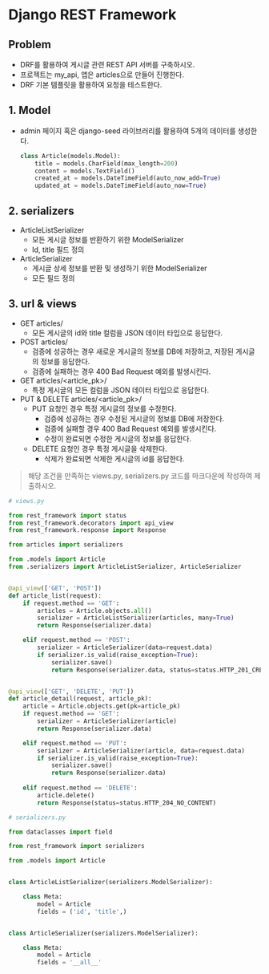 # Django REST Framework

## Problem

- DRF를 활용하여 게시글 관련 REST API 서버를 구축하시오.
- 프로젝트는 my_api, 앱은 articles으로 만들어 진행한다.
- DRF 기본 템플릿을 활용하여 요청을 테스트한다.



## 1. Model

- admin 페이지 혹은 django-seed 라이브러리를 활용하여 5개의 데이터를 생성한다.

  ```python
  class Article(models.Model):
      title = models.CharField(max_length=200)
      content = models.TextField()
      created_at = models.DateTimeField(auto_now_add=True)
      updated_at = models.DateTimeField(auto_now=True)
  ```



## 2. serializers

- ArticleListSerializer
  - 모든 게시글 정보를 반환하기 위한 ModelSerializer
  - Id, title 필드 정의
- ArticleSerializer
  - 게시글 상세 정보를 반환 및 생성하기 위한 ModelSerializer
  - 모든 필드 정의



## 3. url & views

- GET articles/
  - 모든 게시글의 id와 title 컬럼을 JSON 데이터 타입으로 응답한다.
- POST articles/
  - 검증에 성공하는 경우 새로운 게시글의 정보를 DB에 저장하고, 저장된 게시글의 정보를 응답한다.
  - 검증에 실패하는 경우 400 Bad Request 예외를 발생시킨다.
- GET articles/<article_pk>/
  - 특정 게시글의 모든 컬럼을 JSON 데이터 타입으로 응답한다.
- PUT & DELETE articles/<article_pk>/
  - PUT 요청인 경우 특정 게시글의 정보를 수정한다.
    - 검증에 성공하는 경우 수정된 게시글의 정보를 DB에 저장한다.
    - 검증에 실패할 경우 400 Bad Request 예외를 발생시킨다.
    - 수정이 완료되면 수정한 게시글의 정보를 응답한다.
  - DELETE 요청인 경우 특정 게시글을 삭제한다.
    - 삭제가 완료되면 삭제한 게시글의 id를 응답한다.



> 해당 조건을 만족하는 views.py, serializers.py 코드를 마크다운에 작성하여 제출하시오.

```python
# views.py

from rest_framework import status
from rest_framework.decorators import api_view
from rest_framework.response import Response

from articles import serializers

from .models import Article
from .serializers import ArticleListSerializer, ArticleSerializer


@api_view(['GET', 'POST'])
def article_list(request):
    if request.method == 'GET':
        articles = Article.objects.all()
        serializer = ArticleListSerializer(articles, many=True)
        return Response(serializer.data)

    elif request.method == 'POST':
        serializer = ArticleSerializer(data=request.data)
        if serializer.is_valid(raise_exception=True):
            serializer.save()
            return Response(serializer.data, status=status.HTTP_201_CREATED)


@api_view(['GET', 'DELETE', 'PUT'])
def article_detail(request, article_pk):
    article = Article.objects.get(pk=article_pk)
    if request.method == 'GET':
        serializer = ArticleSerializer(article)
        return Response(serializer.data)

    elif request.method == 'PUT':
        serializer = ArticleSerializer(article, data=request.data)
        if serializer.is_valid(raise_exception=True):
            serializer.save()
            return Response(serializer.data)
    
    elif request.method == 'DELETE':
        article.delete()
        return Response(status=status.HTTP_204_NO_CONTENT)
```

```python
# serializers.py

from dataclasses import field

from rest_framework import serializers

from .models import Article


class ArticleListSerializer(serializers.ModelSerializer):

    class Meta:
        model = Article
        fields = ('id', 'title',)


class ArticleSerializer(serializers.ModelSerializer):

    class Meta:
        model = Article
        fields = '__all__'
```



